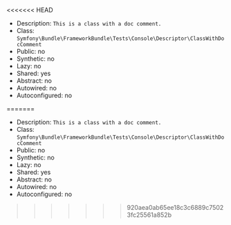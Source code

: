 <<<<<<< HEAD
- Description: `This is a class with a doc comment.`
- Class: `Symfony\Bundle\FrameworkBundle\Tests\Console\Descriptor\ClassWithDocComment`
- Public: no
- Synthetic: no
- Lazy: no
- Shared: yes
- Abstract: no
- Autowired: no
- Autoconfigured: no

=======
- Description: `This is a class with a doc comment.`
- Class: `Symfony\Bundle\FrameworkBundle\Tests\Console\Descriptor\ClassWithDocComment`
- Public: no
- Synthetic: no
- Lazy: no
- Shared: yes
- Abstract: no
- Autowired: no
- Autoconfigured: no

>>>>>>> 920aea0ab65ee18c3c6889c75023fc25561a852b
